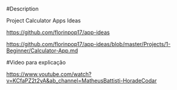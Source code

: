 #Description

Project Calculator Apps Ideas

https://github.com/florinpop17/app-ideas

https://github.com/florinpop17/app-ideas/blob/master/Projects/1-Beginner/Calculator-App.md

#Video para explicação

https://www.youtube.com/watch?v=KCfaPZ2t2yA&ab_channel=MatheusBattisti-HoradeCodar
